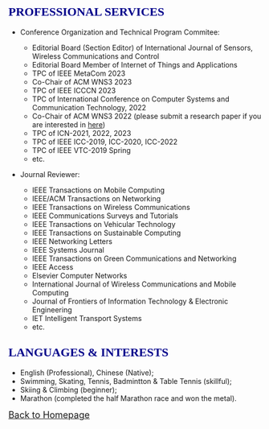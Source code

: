 ## <span id="j10"><font color='darkblue' face="Georgia" size="5">PROFESSIONAL SERVICES</font></span>
* Conference Organization and Technical Program Commitee:
  * Editorial Board (Section Editor) of International Journal of Sensors, Wireless Communications and Control
  * Editorial Board Member of Internet of Things and Applications 
  * TPC of IEEE MetaCom 2023
  * Co-Chair of ACM WNS3 2023
  * TPC of IEEE ICCCN 2023
  * TPC of International Conference on Computer Systems and Communication Technology, 2022 
  * Co-Chair of ACM WNS3 2022 (please submit a research paper if you are interested in [here](https://www.nsnam.org/research/wns3/wns3-2022/call-for-papers))
  * TPC of ICN-2021, 2022, 2023
  * TPC of IEEE ICC-2019, ICC-2020, ICC-2022
  * TPC of IEEE VTC-2019 Spring
  * etc.

* Journal Reviewer: 
  * IEEE Transactions on Mobile Computing
  * IEEE/ACM Transactions on Networking
  * IEEE Transactions on Wireless Communications
  * IEEE Communications Surveys and Tutorials
  * IEEE Transactions on Vehicular Technology
  * IEEE Transactions on Sustainable Computing
  * IEEE Networking Letters
  * IEEE Systems Journal
  * IEEE Transactions on Green Communications and Networking
  * IEEE Access
  * Elsevier Computer Networks
  * International Journal of Wireless Communications and Mobile Computing
  * Journal of Frontiers of Information Technology & Electronic Engineering
  * IET Intelligent Transport Systems
  * etc.

  
<!-- ## <span id="j11"><font color='darkblue' face="Georgia" size="5">SKILLS & PROFICIENCY</font></span>
* Advanced
  * Computer programming with **C/C++**, **Python**;
  * Modeling, scripting and data analysis with **MATLAB**, **Python**, **Shell**;
  * Knowledge and understanding of software and tools with **ns-3**, **TensorFlow**;
  * Documental skills with **LaTeX** and **MS office suite**;
  * Operation system with **Linux**. -->

  
## <span id="j12"><font color='darkblue' face="Georgia" size="5">LANGUAGES & INTERESTS</font></span>
* English (Professional), Chinese (Native);
* Swimming, Skating, Tennis, Badmintton & Table Tennis (skillful); 
* Skiing & Climbing (beginner);
* Marathon (completed the half Marathon race and won the metal). 

[<u><font size='4'>Back to Homepage</font></u>](https://yuchen-sh.github.io)
